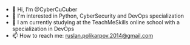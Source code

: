 - 👋 Hi, I’m @CyberCuCuber
- 👀 I'm interested in Python, CyberSecurity and DevOps specialization
- 🌱 I am currently studying at the TeachMeSkills online school with a specialization in DevOps
- 📫 How to reach me: ruslan.polikarpov.2014@gmail.com

<!---
CyberCuCuber/CyberCuCuber is a ✨ special ✨ repository because its `README.md` (this file) appears on your GitHub profile.
You can click the Preview link to take a look at your changes.
--->
